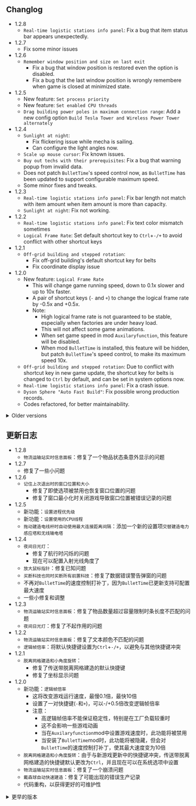## Changlog

* 1.2.8
  + `Real-time logistic stations info panel`: Fix a bug that item status bar appears unexpectedly.
* 1.2.7
  + Fix some minor issues
* 1.2.6
  + `Remember window position and size on last exit`
    - Fix a bug that window position is restored even the option is disabled.
    - Fix a bug that the last window position is wrongly remembere when game is closed at minimized state.
* 1.2.5
  + New feature: `Set process priority`
  + New feature: `Set enabled CPU threads`
  + `Drag building power poles in maximum connection range`: Add a new config option `Build Tesla Tower and Wireless Power Tower alternately`
* 1.2.4
  + `Sunlight at night`:
    - Fix flickering issue while mecha is sailing.
    - Can configure the light angles now.
  + `Scale up mouse cursor`: Fix known issues.
  + `Buy out techs with their prerequisites`: Fix a bug that warning popup from invalid data.
  + Does not patch `BulletTime`'s speed control now, as `BulletTime` has been updated to support configurable maximum speed.
  + Some minor fixes and tweaks.
* 1.2.3
  + `Real-time logistic stations info panel`: Fix bar length not match with item amount when item amount is more than capacity.
  + `Sunlight at night`: Fix not working.
* 1.2.2
  + `Real-time logistic stations info panel`: Fix text color mismatch sometimes
  + `Logical Frame Rate`: Set default shortcut key to `Ctrl`+`-/+` to avoid conflict with other shortcut keys
* 1.2.1
  + `Off-grid building and stepped rotation`:
    - Fix off-grid building's default shortcut key for belts
    - Fix coordinate display issue
* 1.2.0
  + New feature: `Logical Frame Rate`
    - This will change game running speed, down to 0.1x slower and up to 10x faster.
    - A pair of shortcut keys (`-` and `+`) to change the logical frame rate by -0.5x and +0.5x.
    - Note:
      - High logical frame rate is not guaranteed to be stable, especially when factories are under heavy load. 
      - This will not affect some game animations.
      - When set game speed in mod `Auxilaryfunction`, this feature will be disabled.
      - When mod `BulletTime` is installed, this feature will be hidden, but patch `BulletTime`'s speed control, to make its maximum speed 10x.
  + `Off-grid building and stepped rotation`: Due to conflict with shortcut key in new game update, the shortcut key for belts is changed to `Ctrl` by default, and can be set in system options now.
  + `Real-time logistic stations info panel`: Fix a crash issue.
  + `Dyson Sphere "Auto Fast Build"`: Fix possible wrong production records.
  + Codes refactored, for better maintainability.

<details>
<summary>Older versions</summary>

* 1.1.6
  + New feature: `Scale up mouse cursor`
    - Note: This will enable software cursor mode, which may cause mouse movement lag on heavy load.
  + New feature: `Real-time logistic stations info panel`
    - Note: This function will be hidden if you enabled `Show station info` in mod `Auxilaryfunction`. 
  + Fix an issue that `Dyson Sphere "Auto Fast Build"` does not generate production records for solar sails.
  + Remove use of AssetBundle, move all icons into `Assembly Resources`, for better flexibility.
* 1.1.5
  + New feature: `Logistics Control Panel Improvement`
    - Auto apply filter with item under mouse cursor while opening the panel
    - Quick-set item filter while right-clicking item icons in storage list on the panel
  + New feature: `Dyson Sphere "Auto Fast Build" speed multiplier`
    - Note: this only applies to `Dyson Sphere "Auto Fast Build"` in sandbox mode
  + New feature: `Mod manager profile based save folder`
    - Save files are stored in `Save\&lt;ProfileName&gt;` folder.
    - Will use original save location if matching default profile name.
  + `Quick build and dismantle stacking labs`: works for storages and tanks now
  + `Enable game window resize`: Keep window resizable on applying game options.
  + `Remember window position and size on last exit`: Do not resize window on applying game options if resolution related config entries are not changed.
  + Auto resize panel to fit content, for better support of multilanguages and mods dependent on UX Assist config panel functions.
* 1.1.4
  + Fix `Remove some build conditions`
* 1.1.3
  + UI texts are updated following game settings now
  + Fix hover area for checkboxes in config panel
  + Fix an issue which makes `Convert Peace-Mode saves to Combat-Mode on loading` not working
* 1.1.2
  + `Belt signals for buy out dark fog items automatically`: Always add belt signals to the panel to fix missing belt icons when disabled.
* 1.1.1
  + Fix assetbundle loading issue
* 1.1.0
  + `Stop ejectors when available nodes are all filled up`: Show `No node to fill` on ejector panel when all dyson sphere nodes are filled up.
  + Append mod profile name to game window title, if using mod managers (`Thunderstore Mod Manager` or `r2modman`).
  + New features:
    - `Buy out techs with their prerequisites`: This enables batch buying out techs with their prerequisites. Buy-out button is shown for all locked techs/upgrads.
    - `Belt signals for buy out dark fog items automatically`, while enabled:
      - 6 belt signals are added to the signal panel, which can be used to buy out dark fog items automatically.
      - Generated items are stacked in 4 items.
      - Exchange ratio is following the original game design, aka:
        - 1 Metaverse = 20 Dark Fog Matrices
        - 1 Metaverse = 60 Engery Shards
        - 1 Metaverse = 30 Silicon-based Neurons
        - 1 Metaverse = 30 Negentropy Singularities
        - 1 Metaverse = 30 Matter Recombinators
        - 1 Metaverse = 10 Core Elements
* 1.0.26
  + New features:
    - Restore upgrades of `Sorter Cargo Stacking` on panel
    - Set `Sorter Cargo Stacking` to unresearched state
  + Changes to `Protect veins from exhaustion` configuration:
    - The vein amount is protected at 1000 by default now
    - The maximum vein amount is changed to 10000, and the maximum oil speed is changed to 10.0/s
* 1.0.25
  + Fix an issue that building entites can not be clicked through when `Do not render factory entities (except belts and sorters)` is enabled
* 1.0.24
  + Changes to `Do not render factory entities (except belts and sorters)`
    - Add shortcut key in config panel to toggle this function
    - Can click on both belts and sorters now
  + New feature: `Drag building power poles in maximum connection range`
  + New feature: `Allow overflow for Logistic Stations and Advanced Mining Machines`
    - Allow overflow when trying to insert in-hand items
    - Allow `Enhanced control for logistic storage limits` to exceed tech capacity limits
    - Remove logistic strorage limit check on loading game
* 1.0.23
  + New features:
    - `Do not render factory entities (except belts and sorters)`
      - This also makes players click though factory entities but belts
    - `Open Dark Fog Communicator` anywhere
  + Belts can be built off-grid now, by pressing the shortcut key for `Switch Splitter model`(`Tab` by default)
  + Add a suboption `Auto boost` to `Auto-cruise`
  + `Auto-cruise` does warp when core energy at least 80% now
* 1.0.22
  + Fix a crash issue caused by `Quick build and dismantle stacking labs`
* 1.0.21
  + Fix a bug that stepped rotation is not working in `Off-grid building and stepped rotation`, which is caused by latest game update
  + Fix some issues in `Auto nativation` and `Auto-cruise`, now only boosts when core energy at least 10% and warps when core energy at least 50%
* 1.0.20
  + Fix an infinite-loop issue when `Quick build and dismantle stacking labs` and `No condition build` are both enabled
  + Fix a crash caused by `Re-initialize planet` in combat mode
* 1.0.19
  + New functions:
    - `Quick build and dismantle stacking labs`
    - `Protect veins from exhaustion`
      - By default, the vein amount is protected at 100, and oil speed is protected at 1.0/s, you can set them yourself in config file.
      - When reach the protection value, veins/oils steeps will not be mined/extracted any longer.
      - Close this function to resume mining and pumping, usually when you have enough level on `Veins Utilization`
  + Remove default shortcut key for `Auto-cruise`, to avoid misoperation. Please set it in the system options window manually if needed.
* 1.0.18
  + Fix crash while coursing to a dark-fog hive.
  + Auto-cruise does not bypass dark-fog hives if they are targeted.
* 1.0.17
  + New function: `Auto navigation on sailings`, which is inspired by [CruiseAssist](https://dsp.thunderstore.io/package/tanu/CruiseAssist/) and its extension [AutoPilot](https://dsp.thunderstore.io/package/tanu/AutoPilot/)
    - It keeps Icarus on course to the target planet
    - It will try to bypass any obstacles(planets, stars or dark-fog hives) on the way
    - Furthermore, there is also a shortcut key which can be set in the system options window, which is used to toggle `Auto-cruise` that enables flying to targeted planets fully automatically.
      - Auto-cruise will start when you target a planet on star map
      - It will use warper to fly to the target planet if the planet is too far away, the range can be configured.
      - It will speed down when approaching the target planet, to avoid overshooting
  + Fix a crash caused by `Stop ejectors when available nodes are all filled up` in latest game update
  + `Off-grid building and stepped rotation`: Hide Z coordinate from display if it is zero
* 1.0.16
  + Add CommonAPI to package manifest dependencies(missing in last version)
  + New function: `Hide tips for soil piles changes`
* 1.0.15
  + Move shortcut key settings to system options window, which depends on [CommonAPI](https://dsp.thunderstore.io/package/CommonAPI/CommonAPI)
  + Enable `Hide UI` function(`F11` by default) while on Star Map view
  + New function: `Treat stack items as single in monitor components`
* 1.0.14
  + Fix crash in `Re-initialize planet` again
  + `Off-grid building and stepped rotation`: Add Z coordinate to display, and adjust the precision to 4 decimal after point
* 1.0.13
  + `Off-grid building and stepped rotation`: show building coordinates(relative to grids) on building preview and building info panel now
  + Increase maximum count of Metadata Instantiations to 20000 (from 2000)
  + Increase capacity of player order queue to 128 (from 16)
  + Fix issue caused by game updates
    - `Remove some build conditions`: fixed issue that some conditions are not eliminated
    - `Re-initialize planet`: fixed crash issue
* 1.0.12
  + Fix a bug that ejectors aimed at even-numbered orbits stop working when `Stop ejectors when available nodes are all filled up` is enabled.
* 1.0.11
  + Remove `Better auto-save mechanism` due to conflicts with DSPModSave and some other mods.
* 1.0.10
  + Fix a button display bug
  + Fix a possible crash while `Enhanced control for logistic storage limits` is enabled
* 1.0.9
  + New function: `Better auto-save mechanism`
    - Auto saves are stored in 'Save\AutoSaves' folder, filenames are combined with cluster address and date-time
    - Note: this will sort gamesaves by modified time on save/load window, so you don't have to use [DSP_Save_Game_Sorter] anymore
* 1.0.8
  + New function: `Enhanced control for logistic storage limits`
* 1.0.7
  + Fix a crash issue on choosing language other than English and Chinese
  + Games saved in Peace-Mode after Dark-Fog update can also be loaded as Combat-Mode now.
* 1.0.6
  + Convert old saves to Combat-Mode on loading
* 1.0.5
  + Support game version 0.10.28.20759
  + Sort blueprint structures before saving, to reduce generated blueprint data size a little.
* 1.0.4
  + Add new function: `Off-grid building and stepped rotation`
  + Fix an issue that window position not restored and can not be resized when function is enabled but game is started with different mod profiles.
* 1.0.3
  + Add new function: `Quick build Orbital Collectors`.
  + Add confirmation popup for `Re-intialize planet`, `Quick dismantle all buildings`, `Re-initialize Dyson Spheres` and `Quick dismantle Dyson Shells`.
  + Fix error on `Remove build count and range limit` when building a large amount of belts.
  + Fix an issue that window position not saved correctly when quit game without using in-game menu.
* 1.0.2
  + Redesign config tabs, for clearer layout.
  + Add 2 new options:
    - Enable game window resize.
    - Remember window position and size on last exit.
* 1.0.1
  + Fix config button text and tips while returning to title menu.
  + Fix that error occurs while returning to title menu, with `Stop ejectors when available nodes are all filled up` enabled.
  + Add a patch to fix the bug that warning popup on `Veins Utilization` upgraded to level 8000+.
* 1.0.0
  + Initial release
  + Functions moved from [MechaDronesTweaks](https://dsp.thunderstore.io/package/soarqin/MechaDronesTweaks/) and [CheatEnabler](https://dsp.thunderstore.io/package/soarqin/CheatEnabler/)

</details>

## 更新日志

* 1.2.8
  + `物流运输站实时信息面板`：修复了一个物品状态条意外显示的问题
* 1.2.7
  + 修复了一些小问题
* 1.2.6
  + `记住上次退出时的窗口位置和大小`
    - 修复了即使选项被禁用也恢复窗口位置的问题
    - 修复了窗口最小化时关闭游戏导致窗口位置被错误记录的问题
* 1.2.5
  + 新功能：`设置进程优先级`
  + 新功能：`设置使用的CPU线程`
  + `拖动建造电线杆时自动使用最大连接距离间隔`：添加一个新的设置项`交替建造电力感应塔和无线输电塔`
* 1.2.4
  + `夜间日光灯`：
    - 修复了航行时闪烁的问题
    - 现在可以配置入射光线角度了
  + `放大鼠标指针`：修复已知问题
  + `买断科技也同时买断所有前置科技`：修复了数据错误警告弹窗的问题
  + 不再对`BulletTime`的速度控制打补丁，因为`BulletTime`已更新支持可配置最大速度
  + 一些小修复和调整
* 1.2.3
  + `物流运输站实时信息面板`：修复了物品数量超过容量限制时条长度不匹配的问题
  + `夜间日光灯`：修复了不起作用的问题
* 1.2.2
  + `物流运输站实时信息面板`：修复了文本颜色不匹配的问题
  + `逻辑帧倍率`：将默认快捷键设置为`Ctrl`+`-/+`，以避免与其他快捷键冲突
* 1.2.1
  + `脱离网格建造和小角度旋转`：
    - 修复了传送带脱离网格建造的默认快捷键
    - 修复了坐标显示问题
* 1.2.0
  + 新功能：`逻辑帧倍率`
    - 这将改变游戏运行速度，最慢0.1倍，最快10倍
    - 设置了一对快捷键(`-`和`+`)，可以-/+0.5倍改变逻辑帧倍率
    - 注意：
      - 高逻辑帧倍率不能保证稳定性，特别是在工厂负载较重时
      - 这不会影响一些游戏动画
      - 当在`Auxilaryfunction`mod中设置游戏速度时，此功能将被禁用
      - 当安装了`BulletTime`mod时，此功能将被隐藏，但会对`BulletTime`的速度控制打补丁，使其最大速度变为10倍
  + `脱离网格建造和小角度旋转`：由于与新游戏更新中的快捷键冲突，传送带脱离网格建造的快捷键默认更改为`Ctrl`，并且现在可以在系统选项中设置
  + `物流运输站实时信息面板`：修复了一个崩溃问题
  + `戴森球自动快速建造`：修复了可能出现的错误生产记录
  + 代码重构，以获得更好的可维护性

<details>
<summary>更早的版本</summary>

* 1.1.6
  + 新功能：`放大鼠标指针`
    - 注意：这将启用软件指针模式，可能会在CPU负载较重时导致鼠标移动延迟
  + 新功能：`物流运输站实时信息面板`
    - 注意：如果你启用了`Auxilaryfunction`中的`展示物流站信息`，此功能将被隐藏
  + 修复了`戴森球自动快速建造`未生成太阳帆生产记录的问题
  + 移除了AssetBundle的使用，将所有图标移入`Assembly资源`，以获得更好的灵活性
* 1.1.5
  + 新功能：`物流控制面板改进`
    - 打开面板时自动将鼠标指向物品设为筛选条件
    - 在控制面板物流塔列表中右键点击物品图标快速设置为筛选条件
  + 新功能：`戴森球自动快速建造速度倍率`
    - 注意：这仅适用于沙盒模式下的`戴森球自动快速建造`功能
  + 新功能：`基于mod管理器配置档案名的存档文件夹`
    - 存档文件会存储在`Save\&lt;ProfileName&gt;`文件夹中
    - 如果匹配默认配置档案名则使用原始存档位置
  + `快速建造和拆除堆叠研究站`：现在也支持储物仓和储液罐
  + `允许调整游戏窗口大小`：在应用游戏选项时保持窗口可调整大小
  + `记住上次退出时的窗口位置和大小`：如果分辨率相关的配置项未改变，则在应用游戏选项时不调整窗口大小
  + 自动调整面板大小适应内容，以更好地支持多语言和依赖于UX助手配置面板功能的mod
* 1.1.4
  + 修复了`移除部分不影响游戏逻辑的建造条件`
* 1.1.3
  + 界面文本现在完全跟随游戏语言设置改变
  + 修复了配置面板中勾选框的鼠标悬停区域
  + 修复了`加载和平模式存档时将其转换为战斗模式`不起作用的问题
* 1.1.2
  + `用于自动购买黑雾物品的传送带信号`: 总是将传送带信号添加到面板，以修复禁用时传送带图标丢失的问题。
* 1.1.1
  + 修复了资源包加载问题
* 1.1.0
  + `可用节点全部造完时停止弹射`: 当所有戴森球节点都造完时，在弹射器面板上显示`没有可建造节点`
  + 如果使用mod管理器(`Thunderstore Mod Manager`或`r2modman`)启动游戏，在游戏窗口标题中追加mod配置档案名
  + 新功能：
    - `买断科技也同时买断所有前置科技`：可以批量买断科技及其所有前置科技。所有未解锁的科技/升级都会显示买断按钮。
    - `用于自动购买黑雾物品的传送带信号`，启用时：
      - 在信号面板上添加了6个传送带信号，可以用于自动购买黑雾道具。
      - 生成的物品堆叠数为4。
      - 兑换比率遵循原始游戏设计，即：
        - 1个元宇宙 = 20个黑雾矩阵
        - 1个元宇宙 = 60个能量碎片
        - 1个元宇宙 = 30个硅基神经元
        - 1个元宇宙 = 30个负熵奇点
        - 1个元宇宙 = 30个物质重组器
        - 1个元宇宙 = 10个核心素
* 1.0.26
  + 新功能：
    - 在升级面板上恢复`分拣器货物堆叠`的升级
    - 将`分拣器货物堆叠`设为未研究状态
  + `保护矿脉不会耗尽`配置的改动：
    - 现在默认矿脉数量保护在1000
    - 最大矿脉数量改为10000，最大采油速度改为10.0/s
* 1.0.25
  + 修复了`不渲染工厂建筑实体(除了传送带和分拣器)`启用时无法点穿工厂实体的问题
* 1.0.24
  + `不渲染工厂建筑实体(除了传送带和分拣器)`的改动
    - 在配置面板中添加了一个快捷键来切换此功能
    - 现在也可以点击到分拣器了
  + 新功能：`拖动建造电线杆时自动使用最大连接距离间隔`
  + 新功能：`允许物流塔和大型采矿机物品溢出`
    - 当尝试塞入手中物品时允许溢出
    - 允许`物流塔存储数量限制控制改进`超过科技容量限制
    - 在加载游戏时移除物流塔容量限制检查
* 1.0.23
  + 新功能：
    - `不渲染工厂建筑实体(除了传送带和分拣器)`
      - 这使得玩家可以点穿工厂实体直接点到传送带
    - 在任意位置`打开黑雾通讯器`
  + 传送带现在可以脱离网格建造了，通过按住`切换分流器样式`的快捷键(默认`Tab`)
  + 为`自动巡航`添加一个子选项`自动加速`
  + `自动巡航`现在在核心能量至少80%时才加速
* 1.0.22
  + 修复了`快速建造和拆除堆叠研究站`导致的崩溃问题
* 1.0.21
  + 修复了`脱离网格建造和小角度旋转`在最新游戏更新后无法小角度旋转的问题
  + 修复了`航行时自动导航`和`自动巡航`的一些问题。现在只有能量至少10%时才加速，能量至少50%时才启动曲速
* 1.0.20
  + 修复了`快速建造和拆除堆叠研究站`和`无条件建造`同时启用时可能导致的逻辑死循环问题
  + 修复了在战斗模式下`初始化本行星`导致的崩溃问题
* 1.0.19
  + 新功能：
    - `快速建造和拆除堆叠研究站`
    - `保护矿脉不会耗尽`
      - 默认矿脉数量保护于剩余100，采油速保护于速度1.0/s，你可以在配置文件中自行设置。
      - 当达到保护值时，矿脉和油井将不再被开采。
      - 关闭此功能以恢复开采，一般是当你在`矿物利用`上有足够的等级时。
  + 移除了`自动巡航`的默认快捷键，以避免误操作。如有需要请手动在系统选项窗口中设置。
* 1.0.18
  + 修复了以黑雾巢穴为目标时导致崩溃的问题
  + 当黑雾巢穴是目标时，自动导航不会绕过它
* 1.0.17
  + 新功能：`航行时自动导航`，想法来自[CruiseAssist](https://dsp.thunderstore.io/package/tanu/CruiseAssist/)及其扩展[AutoPilot](https://dsp.thunderstore.io/package/tanu/AutoPilot/)
    - 它会保持伊卡洛斯飞向目标星球
    - 它会尝试绕过途中的任何障碍物(行星、恒星或黑雾巢穴)
    - 此外，还有一个快捷键可以在系统选项窗口中设置，用于切换`自动巡航`，实现完全自动化的飞行至目标星球。
      - 当你选择目标星球后，自动巡航就会开始
      - 如果目标星球距离过远会自动使用曲速(超过5AU)，你可以在面板上更改这个值。
      - 它会在接近目标星球时减速，以避免发生越过目标的情况
  + 修复了最新游戏更新后`当可用节点全部造完时停止弹射`引起崩溃问题
  + `脱离网格建造和小角度旋转`：如果Z坐标为零则从显示中隐藏
* 1.0.16
  + 添加了对CommonAPI的包依赖(上个版本忘记加了)
  + 新功能：`隐藏沙土数量变动的提示`
* 1.0.15
  + 将快捷键设置移动到系统选项窗口，依赖于[CommonAPI](https://dsp.thunderstore.io/package/CommonAPI/CommonAPI)
  + 在星图视图中启用`隐藏UI`功能(默认按键为`F11`)
  + 新功能：`在流速计中将堆叠物品视为单个物品`
* 1.0.14
  + 再次尝试修复`初始化本行星`导致的崩溃问题
  + `脱离网格建造和小角度旋转`：现在显示建筑Z坐标，并将精度调整为小数点后4位
* 1.0.13
  + `脱离网格建造和小角度旋转`：现在在建造预览和建筑信息面板上显示建筑坐标(相对于网格)
  + 将元数据提取的最大数量增加到20000(原来为2000)
  + 将玩家指令队列的容量增加到128(原来为16)
  + 修复了游戏更新导致的问题
    - `移除部分不影响游戏逻辑的建造条件`：修复了一些条件未被移除的问题
    - `初始化本行星`：修复了崩溃问题
* 1.0.12
  + 修复了当`当可用节点全部造完时停止弹射`选项启用时，瞄准偶数轨道的弹射器停止工作的bug
* 1.0.11
  + 移除`更好的自动保存机制`，因为与DSPModSave和其他一些mod冲突
* 1.0.10
  + 修复了一个按钮显示错误
  + 修复了`物流塔存储数量限制控制改进`启用时可能导致的崩溃问题
* 1.0.9
  + 新功能：`更好的自动保存机制`
    - 自动存档会以星区地址和日期时间组合为文件名存储在'Save\AutoSaves'文件夹中
    - 注意：此功能会在保存/读取菜单按最后修改时间对存档进行排序，因此你不再需要[DSP_Save_Game_Sorter]了
* 1.0.8
  + 新功能：`物流塔存储数量限制控制改进`
* 1.0.7
  + 修复了选择英文和中文以外的语言时的崩溃问题
  + 黑雾更新后使用和平模式保存的存档现在也可以转换为战斗模式了
* 1.0.6
  + 在加载旧存档时将其转换为战斗模式
* 1.0.5
  + 支持游戏版本0.10.28.20759
  + 保存蓝图前对建筑进行排序，以减少生成的蓝图数据大小
* 1.0.4
  + 添加了新功能：`脱离网格建造和小角度旋转`
  + 修复了当功能启用但游戏使用不同的mod配置文件启动时窗口位置无法正确恢复和不可拖动改变大小的问题
* 1.0.3
  + 添加了新功能：`快速建造轨道采集器`
  + 为`初始化行星`，`快速拆除所有建筑`，`初始化戴森球`和`快速拆除戴森壳`添加了确认弹窗
  + 修复了`移除建造数量和范围限制`在建造大量传送带时可能导致的错误
  + 修复了在不使用游戏内菜单退出游戏时窗口位置无法正确保存的问题
* 1.0.2
  + 重新设计了配置面板，使布局更清晰
  + 添加了两个新选项：
    - 可调整游戏窗口大小(可最大化和拖动边框)
    - 记住上次退出时的窗口位置和大小
* 1.0.1
  + 修复了返回标题界面后设置按钮文本和提示信息不正确的问题
  + 修复了`当可用节点全部造完时停止弹射`选项启用时返回标题界面可能导致崩溃的问题
  + 添加了一个补丁，修复了`矿物利用`升级到8000级以上时弹出警告的bug
* 1.0.0
  + 初始版本
  + 从[MechaDronesTweaks](https://dsp.thunderstore.io/package/soarqin/MechaDronesTweaks/)和[CheatEnabler](https://dsp.thunderstore.io/package/soarqin/CheatEnabler/)移动了部分功能过来

</details>
